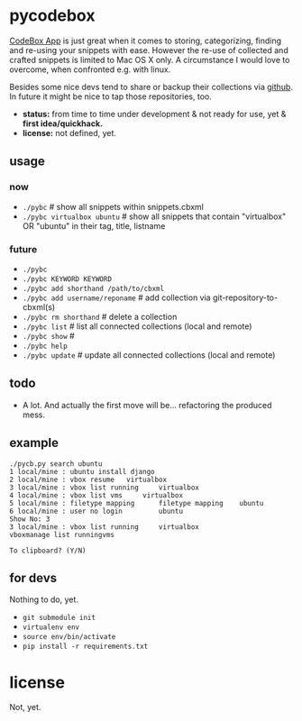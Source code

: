# pycodebox

[CodeBox App](http://www.shpakovski.com/codebox/) is just great when it comes to storing, categorizing, finding and re-using your snippets with ease. However the re-use of collected and crafted snippets is limited to Mac OS X only.
A circumstance I would love to overcome, when confronted e.g. with linux.

Besides some nice devs tend to share or backup their collections via [github](https://github.com/search?q=codebox&). In future it might be nice to tap those repositories, too.


* **status:** from time to time under development & not ready for use, yet & **first idea/quickhack.**
* **license:** not defined, yet.

## usage

### now

* `./pybc`                              # show all snippets within snippets.cbxml
* `./pybc virtualbox ubuntu`            # show all snippets that contain "virtualbox" OR "ubuntu" in their tag, title, listname

### future

* `./pybc`
* `./pybc KEYWORD KEYWORD`
* `./pybc add shorthand /path/to/cbxml`
* `./pybc add username/reponame`        # add collection via git-repository-to-cbxml(s)
* `./pybc rm shorthand`                 # delete a collection
* `./pybc list`                         # list all connected collections (local and remote)
* `./pybc show`                         # 
* `./pybc help`
* `./pybc update`                       # update all connected collections (local and remote)

## todo

* A lot. And actually the first move will be... refactoring the produced mess.

## example

    ./pycb.py search ubuntu
    1 local/mine : ubuntu install django
    2 local/mine : vbox resume   virtualbox
    3 local/mine : vbox list running     virtualbox
    4 local/mine : vbox list vms     virtualbox
    5 local/mine : filetype mapping      filetype mapping    ubuntu
    6 local/mine : user no login         ubuntu
    Show No: 3
    3 local/mine : vbox list running     virtualbox
    vboxmanage list runningvms

    To clipboard? (Y/N)

## for devs
Nothing to do, yet.

* `git submodule init`
* `virtualenv env`
* `source env/bin/activate`
* `pip install -r requirements.txt`


# license

Not, yet.
